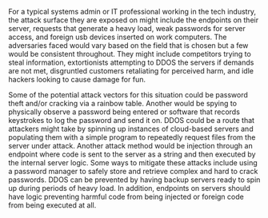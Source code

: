 For a typical systems admin or IT professional working in the tech industry, the attack surface they are exposed on might include the endpoints on their server, requests that generate a heavy load, weak passwords for server access, and foreign usb devices inserted on work computers. The adversaries faced would vary based on the field that is chosen but a few would be consistent throughout. They might include competitors trying to steal information, extortionists attempting to DDOS the servers if demands are not met, disgruntled customers retaliating for perceived harm, and idle hackers looking to cause damage for fun.

Some of the potential attack vectors for this situation could be password theft and/or cracking via a rainbow table. Another would be spying to physically observe a password being entered or software that records keystrokes to log the password and send it on. DDOS could be a route that attackers might take by spinning up instances of cloud-based servers and populating them with a simple program to repeatedly request files from the server under attack. Another attack method would be injection through an endpoint where code is sent to the server as a string and then executed by the internal server logic. Some ways to mitigate these attacks include using a password manager to safely store and retrieve complex and hard to crack passwords. DDOS can be prevented by having backup servers ready to spin up during periods of heavy load. In addition, endpoints on servers should have logic preventing harmful code from being injected or foreign code from being executed at all.